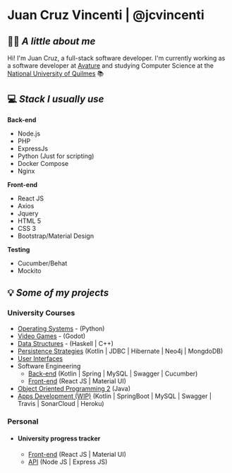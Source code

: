 # Juan Cruz Vincenti | @jcvincenti

## 👋🏼 *A little about me*
Hi! I'm Juan Cruz, a full-stack software developer. I'm currently working as a software developer at [Avature](https://www.avature.net/) and studying Computer Science at the [National University of Quilmes](http://www.unq.edu.ar/) 📚


## 💻 *Stack I usually use*

**Back-end**
- Node.js
- PHP
- ExpressJs
- Python (Just for scripting)
- Docker Compose
- Nginx

**Front-end**
- React JS
- Axios
- Jquery
- HTML 5
- CSS 3
- Bootstrap/Material Design

**Testing**
- Cucumber/Behat
- Mockito


## 💡 *Some of my projects*

### University Courses

- [Operating Systems](https://github.com/jcvincenti/Sistemas-Operativos) - (Python)
- [Video Games](https://github.com/jcvincenti/IntroPV) - (Godot)
- [Data Structures](https://github.com/jcvincenti/Estructuras-de-datos) - (Haskell | C++)
- [Persistence Strategies](https://github.com/jcvincenti/EstrategiasDePersistencia) (Kotlin | JDBC | Hibernate | Neo4j | MongdoDB)
- [User Interfaces](https://github.com/jcvincenti/DigitalWallet)
- Software Engineering
  - [Back-end](https://github.com/jcvincenti/UNQTradingBE) (Kotlin | Spring | MySQL | Swagger | Cucumber)
  - [Front-end](https://github.com/jcvincenti/UNQTradingFE) (React JS | Material UI)
- [Object Oriented Programming 2](https://github.com/jcvincenti/Cientopolis) (Java)
- [Apps Development (WIP)](https://github.com/jcvincenti/DesApp-Grupo-C-012022) (Kotlin | SpringBoot | MySQL | Swagger | Travis | SonarCloud | Heroku)

### Personal

- #### University progress tracker
  - [Front-end](https://github.com/jcvincenti/SeguimientoDeMaterias) (React JS | Material UI)
  - [API](https://github.com/jcvincenti/track-your-progress-api) (Node JS | Express JS)
